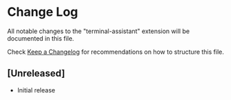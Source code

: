 # Change Log

All notable changes to the "terminal-assistant" extension will be documented in this file.

Check [Keep a Changelog](http://keepachangelog.com/) for recommendations on how to structure this file.

## [Unreleased]

- Initial release